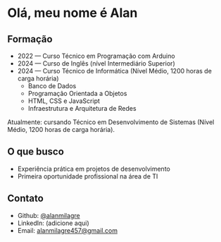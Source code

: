 # Olá, meu nome é Alan  

## Formação  
- 2022 — Curso Técnico em Programação com Arduino 
- 2024 — Curso de Inglês (nível Intermediário Superior)  
- 2024 — Curso Técnico de Informática (Nível Médio, 1200 horas de carga horária)  
  - Banco de Dados  
  - Programação Orientada a Objetos  
  - HTML, CSS e JavaScript  
  - Infraestrutura e Arquitetura de Redes  

Atualmente: cursando Técnico em Desenvolvimento de Sistemas (Nível Médio, 1200 horas de carga horária).  

## O que busco  
- Experiência prática em projetos de desenvolvimento  
- Primeira oportunidade profissional na área de TI  

## Contato  
- Github: [@alanmilagre](https://github.com/alanmilagre)
- LinkedIn: (adicione aqui)  
- Email: alanmilagre457@gmail.com
